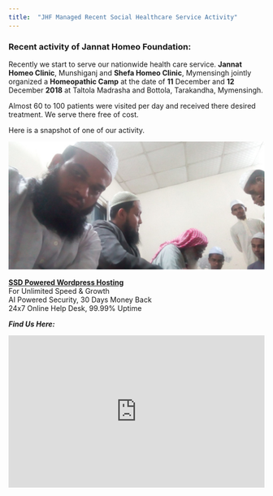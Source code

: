```yaml
---
title:  "JHF Managed Recent Social Healthcare Service Activity"
---
```

<h3>Recent activity of <span class="caps">Jannat Homeo Foundation</span>:</h3>

<p>Recently we start to serve our nationwide health care service. <strong>Jannat Homeo Clinic</strong>, Munshiganj and <strong>Shefa Homeo Clinic</strong>, Mymensingh jointly organized a <strong>Homeopathic Camp</strong> at the date of <strong>11</strong> December and <strong>12</strong> December <strong>2018</strong> at Taltola Madrasha and Bottola, Tarakandha, Mymensingh. </p>

<p>Almost 60 to 100 patients were visited per day and received there desired treatment. We serve there free of cost.</p>

<p>Here is a snapshot of one of our activity.</p>

![Jannat Homeo Foundation Care](/assets/images/12-12-18.jpg)

<strong><a href="https://manage.xeonbd.com/aff.php?aff=325&page=managed-wordPress-ssd-hosting" target="_blank">SSD Powered Wordpress Hosting</a></strong><br>For Unlimited Speed & Growth<br>AI Powered Security, 30 Days Money Back<br>24x7 Online Help Desk, 99.99% Uptime                

_**Find Us Here:**_

<iframe src="https://www.google.com/maps/embed?pb=!1m18!1m12!1m3!1d3659.1888038494876!2d90.49916171436345!3d23.48970805460321!2m3!1f0!2f0!3f0!3m2!1i1024!2i768!4f13.1!3m3!1m2!1s0x3755aec5e94a7919%3A0x271d9f81f7c998c7!2sAldi+Bazar%2C+Aldi+Bazar+Rd!5e0!3m2!1sen!2sbd!4v1456549121982" width="100%" height="300" frameborder="0" style="border:0" allowfullscreen></iframe>
